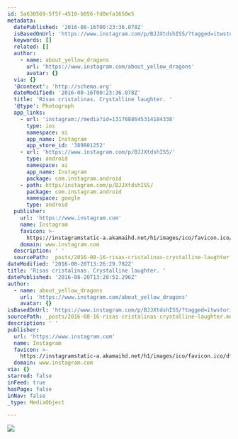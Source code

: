 ```yaml
---
id: 5a630569-5f5f-4510-b056-fd0efa1650e5
metadata:
  datePublished: '2016-08-16T00:23:36.078Z'
  isBasedOnUrl: 'https://www.instagram.com/p/BJJXtdshISS/?tagged=itwstories'
  keywords: []
  related: []
  author:
    - name: about_yellow_dragons
      url: 'https://www.instagram.com/about_yellow_dragons'
      avatar: {}
  via: {}
  '@context': 'http://schema.org'
  dateModified: '2016-08-16T00:23:36.078Z'
  title: 'Risas cristalinas. Crystalline laughter. '
  '@type': Photograph
  app_links:
    - url: 'instagram://media?id=1317688645314184338'
      type: ios
      namespace: ai
      app_name: Instagram
      app_store_id: '389801252'
    - url: 'https://www.instagram.com/p/BJJXtdshISS/'
      type: android
      namespace: ai
      app_name: Instagram
      package: com.instagram.android
    - path: https/instagram.com/p/BJJXtdshISS/
      package: com.instagram.android
      namespace: google
      type: android
  publisher:
    url: 'https://www.instagram.com'
    name: Instagram
    favicon: >-
      https://instagramstatic-a.akamaihd.net/h1/images/ico/favicon.ico/dfa85bb1fd63.ico
    domain: www.instagram.com
  description: ' '
  sourcePath: _posts/2016-08-16-risas-cristalinas-crystalline-laughter.md
dateModified: '2016-08-20T13:26:29.782Z'
title: 'Risas cristalinas. Crystalline laughter. '
datePublished: '2016-08-20T13:28:51.296Z'
author:
  - name: about_yellow_dragons
    url: 'https://www.instagram.com/about_yellow_dragons'
    avatar: {}
isBasedOnUrl: 'https://www.instagram.com/p/BJJXtdshISS/?tagged=itwstories'
sourcePath: _posts/2016-08-16-risas-cristalinas-crystalline-laughter.md
description: ' '
publisher:
  url: 'https://www.instagram.com'
  name: Instagram
  favicon: >-
    https://instagramstatic-a.akamaihd.net/h1/images/ico/favicon.ico/dfa85bb1fd63.ico
  domain: www.instagram.com
via: {}
starred: false
inFeed: true
hasPage: false
inNav: false
_type: MediaObject

---
```

![ ](https://scontent.cdninstagram.com/t51.2885-15/s640x640/sh0.08/e35/14031609_1414566778559671_435448014_n.jpg?ig_cache_key=MTMxNzY4ODY0NTMxNDE4NDMzOA%3D%3D.2)